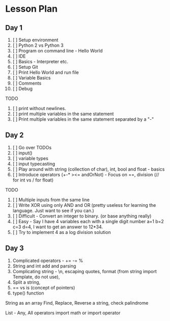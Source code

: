 # Lesson Plan

## Day 1

1. [ ] Setup environment
2. [ ] Python 2 vs Python 3
3. [ ] Program on command line - Hello World
4. [ ] IDE
5. [ ] Basics - Interpreter etc.
6. [ ] Setup Git
7. [ ] Print Hello World and run file
8. [ ] Variable Basics
9. [ ] Comments
10. [ ] Debug

TODO

1. [ ] print without newlines.
2. [ ] print multiple variables in the same statement
3. [ ] Print multiple variables in the same statement separated by a "-"

## Day 2

1. [ ] Go over TODOs
2. [ ] input()
3. [ ] variable types
4. [ ] input typecasting
5. [ ] Play around with string (collection of char), int, bool and float - basics
6. [ ] Introduce operators (+-* ><= andOrNot) - Focus on ==, division (// for int vs / for float)

TODO

1. [ ] Multiple inputs from the same line
2. [ ] Write XOR using only AND and OR (pretty useless for learning the language. Just want to see if you can.)
3. [ ] Difficult - Convert an integer to binary. (or base anything really)
4. [ ] Easy - Say I have 4 variables each with a single digit number a=1 b=2 c=3 d=4, I want to get an answer to 12*34.
5. [ ] Try to implement 4 as a log division solution

## Day 3

1. Complicated operators - += -= %
2. String and int add and parsing
3. Complicating string - \n, escaping quotes, format (from string import Template, do not use),
4. Split a string,
5. == vs is (concept of pointers)
6. type() function

String as an array Find, Replace, Reverse a string, check palindrome

List - Any, All operators import math or import operator
